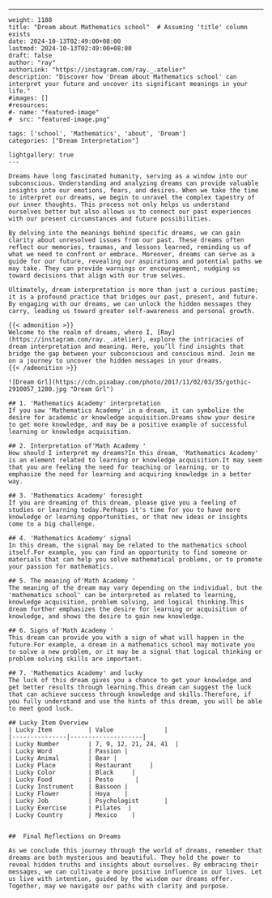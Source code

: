 ---
    weight: 1188
    title: "Dream about Mathematics school"  # Assuming 'title' column exists
    date: 2024-10-13T02:49:00+08:00
    lastmod: 2024-10-13T02:49:00+08:00
    draft: false
    author: "ray"
    authorLink: "https://instagram.com/ray._.atelier"
    description: "Discover how 'Dream about Mathematics school' can interpret your future and uncover its significant meanings in your life."
    #images: []
    #resources:
    #- name: "featured-image"
    #  src: "featured-image.png"
    
    tags: ['school', 'Mathematics', 'about', 'Dream']
    categories: ["Dream Interpretation"]
    
    lightgallery: true
    ---
    
    Dreams have long fascinated humanity, serving as a window into our subconscious. Understanding and analyzing dreams can provide valuable insights into our emotions, fears, and desires. When we take the time to interpret our dreams, we begin to unravel the complex tapestry of our inner thoughts. This process not only helps us understand ourselves better but also allows us to connect our past experiences with our present circumstances and future possibilities.
    
    By delving into the meanings behind specific dreams, we can gain clarity about unresolved issues from our past. These dreams often reflect our memories, traumas, and lessons learned, reminding us of what we need to confront or embrace. Moreover, dreams can serve as a guide for our future, revealing our aspirations and potential paths we may take. They can provide warnings or encouragement, nudging us toward decisions that align with our true selves.
    
    Ultimately, dream interpretation is more than just a curious pastime; it is a profound practice that bridges our past, present, and future. By engaging with our dreams, we can unlock the hidden messages they carry, leading us toward greater self-awareness and personal growth.
    
    {{< admonition >}}
    Welcome to the realm of dreams, where I, [Ray](https://instagram.com/ray._.atelier), explore the intricacies of dream interpretation and meaning. Here, you’ll find insights that bridge the gap between your subconscious and conscious mind. Join me on a journey to uncover the hidden messages in your dreams.
    {{< /admonition >}}
    
    ![Dream Grl](https://cdn.pixabay.com/photo/2017/11/02/03/35/gothic-2910057_1280.jpg "Dream Grl")
    
    ## 1. 'Mathematics Academy' interpretation
    If you saw 'Mathematics Academy' in a dream, it can symbolize the desire for academic or knowledge acquisition.Dreams show your desire to get more knowledge, and may be a positive example of successful learning or knowledge acquisition.
    
    ## 2. Interpretation of'Math Academy '
    How should I interpret my dreams?In this dream, 'Mathematics Academy' is an element related to learning or knowledge acquisition.It may seem that you are feeling the need for teaching or learning, or to emphasize the need for learning and acquiring knowledge in a better way.
    
    ## 3. 'Mathematics Academy' foresight
    If you are dreaming of this dream, please give you a feeling of studies or learning today.Perhaps it's time for you to have more knowledge or learning opportunities, or that new ideas or insights come to a big challenge.
    
    ## 4. 'Mathematics Academy' signal
    In this dream, the signal may be related to the mathematics school itself.For example, you can find an opportunity to find someone or materials that can help you solve mathematical problems, or to promote your passion for mathematics.
    
    ## 5. The meaning of'Math Academy '
    The meaning of the dream may vary depending on the individual, but the 'mathematics school' can be interpreted as related to learning, knowledge acquisition, problem solving, and logical thinking.This dream further emphasizes the desire for learning or acquisition of knowledge, and shows the desire to gain new knowledge.
    
    ## 6. Signs of'Math Academy '
    This dream can provide you with a sign of what will happen in the future.For example, a dream in a mathematics school may motivate you to solve a new problem, or it may be a signal that logical thinking or problem solving skills are important.
    
    ## 7. 'Mathematics Academy' and lucky
    The luck of this dream gives you a chance to get your knowledge and get better results through learning.This dream can suggest the luck that can achieve success through knowledge and skills.Therefore, if you fully understand and use the hints of this dream, you will be able to meet good luck.
    
    ## Lucky Item Overview
    | Lucky Item          | Value              |
    |---------------|--------------------|
    | Lucky Number        | 7, 9, 12, 21, 24, 41  |
    | Lucky Word          | Passion |
    | Lucky Animal        | Bear |
    | Lucky Place         | Restaurant     |
    | Lucky Color         | Black     |
    | Lucky Food          | Pesto      |
    | Lucky Instrument    | Bassoon |
    | Lucky Flower        | Hoya    |
    | Lucky Job           | Psychologist       |
    | Lucky Exercise      | Pilates  |
    | Lucky Country       | Mexico    |
    
    
    ##  Final Reflections on Dreams
    
    As we conclude this journey through the world of dreams, remember that dreams are both mysterious and beautiful. They hold the power to reveal hidden truths and insights about ourselves. By embracing their messages, we can cultivate a more positive influence in our lives. Let us live with intention, guided by the wisdom our dreams offer. Together, may we navigate our paths with clarity and purpose.
    